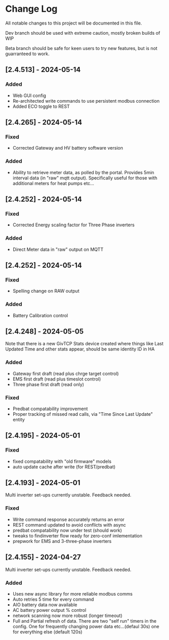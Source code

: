 
# Change Log
All notable changes to this project will be documented in this file.

Dev branch should be used with extreme caution, mostly broken builds of WIP

Beta branch should be safe for keen users to try new features, but is not guarranteed to work.

## [2.4.513] - 2024-05-14

### Added
- Web GUI config
- Re-architected write commands to use persistent modbus connection
- Added ECO toggle to REST

## [2.4.265] - 2024-05-14

### Fixed
- Corrected Gateway and HV battery software version

### Added
- Ability to retrieve meter data, as polled by the portal. Provides 5min interval data (in "raw" mqtt output). Specifically useful for those with additional meters for heat pumps etc... 

## [2.4.252] - 2024-05-14

### Fixed
- Corrected Energy scaling factor for Three Phase inverters

### Added
- Direct Meter data in "raw" output on MQTT

## [2.4.252] - 2024-05-14

### Fixed
- Spelling change on RAW output

### Added
- Battery Calibration control

## [2.4.248] - 2024-05-05

Note that there is a new GivTCP Stats device created where things like Last Updated Time and other stats appear, should be same identity ID in HA

### Added
- Gateway first draft (read plus chrge target control)
- EMS first draft (read plus timeslot control)
- Three phase first draft (read only)


### Fixed
- Predbat compatability improvement
- Proper tracking of missed read calls, via "Time Since Last Update" entity

## [2.4.195] - 2024-05-01

### Fixed
- fixed compatability with "old firmware" models
- auto update cache after write (for REST/predbat)

## [2.4.193] - 2024-05-01

Multi inverter set-ups currently unstable. Feedback needed.

### Fixed
- Write command response accurately returns an error
- REST command updated to avoid conflicts with async
- predbat compatability now under test (should work)
- tweaks to findinverter flow ready for zero-conf imlementation
- prepwork for EMS and 3-three-phase inverters

## [2.4.155] - 2024-04-27

Multi inverter set-ups currently unstable. Feedback needed.

### Added
- Uses new async library for more reliable modbus comms
- Auto retries 5 time for every command
- AIO battery data now available
- AC battery power output % control
- network scanning now more robust (longer timeout)
- Full and Partial refresh of data. There are two "self run" timers in the config. One for frequently changing power data etc...(defaul 30s) one for everything else (default 120s)
